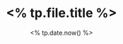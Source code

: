---
title: <% tp.file.title %>
tags: [ "notes" ]
date: <% tp.date.now() %>
lastmod: <% tp.date.now() %>
---